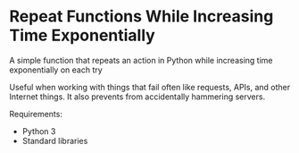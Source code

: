 # Repeat Functions While Increasing Time Exponentially
 A simple function that repeats an action in Python while increasing time exponentially on each try

Useful when working with things that fail often like requests, APIs, and other Internet things. It also prevents from accidentally hammering servers.

Requirements:
* Python 3
* Standard libraries
